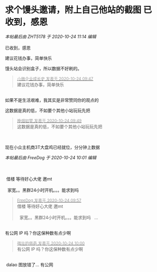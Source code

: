 # 求个馒头邀请，附上自己他站的截图 已收到，感恩


<i class="pstatus"> 本帖最后由 ZHT5178 于 2020-10-24 11:14 编辑 </i><br />
<br />
已收到，感恩<img id="aimg_ueHdY" onclick="zoom(this, this.src, 0, 0, 0)" class="zoom" src="https://cdn.jsdelivr.net/gh/hishis/forum-master/public/images/patch.gif" onmouseover="img_onmouseoverfunc(this)" onload="thumbImg(this)" border="0" alt="" />

建议花钱办事，简单快乐

馒头站会识别盒子，所以数据不好刷的。

<div class="quote"><blockquote><font size="2"><a href="https://www.hostloc.com/forum.php?mod=redirect&amp;goto=findpost&amp;pid=9344477&amp;ptid=757865" target="_blank"><font color="#999999">小微企业成长史 发表于 2020-10-24 09:47</font></a></font><br />
建议花钱办事，简单快乐</blockquote></div><br />
如果不是生活艰难，我其实是非常赞同你的观点的<img src="static/image/smiley/default/tongue.gif" smilieid="7" border="0" alt="" /><img id="aimg_cZDuq" onclick="zoom(this, this.src, 0, 0, 0)" class="zoom" src="https://cdn.jsdelivr.net/gh/hishis/forum-master/public/images/patch.gif" onmouseover="img_onmouseoverfunc(this)" onload="thumbImg(this)" border="0" alt="" />

这数据是真的低，不如要个其他小站玩玩先把

<div class="quote"><blockquote><font size="2"><a href="https://www.hostloc.com/forum.php?mod=redirect&amp;goto=findpost&amp;pid=9344488&amp;ptid=757865" target="_blank"><font color="#999999">晚烟如梦 发表于 2020-10-24 09:49</font></a></font><br />
这数据是真的低，不如要个其他小站玩玩先把</blockquote></div><br />
<br />
现在小众主机商3T大盘鸡已经就位，分分钟上数据<img id="aimg_rX5yF" onclick="zoom(this, this.src, 0, 0, 0)" class="zoom" src="https://cdn.jsdelivr.net/gh/hishis/forum-master/public/images/patch.gif" onmouseover="img_onmouseoverfunc(this)" onload="thumbImg(this)" border="0" alt="" />

<i class="pstatus"> 本帖最后由 FreeDog 于 2020-10-24 10:01 编辑 </i><br />
<br />
<img id="aimg_RcZbv" onclick="zoom(this, this.src, 0, 0, 0)" class="zoom" width="600" height="16" src="https://mjj.today/temp/2010/9e2832bcf0e64dee.png" onmouseover="img_onmouseoverfunc(this)" onclick="zoom(this)" style="cursor:pointer" border="0" alt="" /><br />
<br />
<img src="static/image/smiley/yct/005.gif" smilieid="35" border="0" alt="" /> 借楼 等待好心大佬 邀mt<img src="static/image/smiley/yct/019.gif" smilieid="49" border="0" alt="" /><br />
<br />
<img src="static/image/smiley/yct/003.gif" smilieid="50" border="0" alt="" />&nbsp;&nbsp;家宽。。黑群24小时开机。。。能求到吗 <img src="static/image/smiley/yct/007.gif" smilieid="46" border="0" alt="" /> 

<div class="quote"><blockquote><font size="2"><a href="https://www.hostloc.com/forum.php?mod=redirect&amp;goto=findpost&amp;pid=9344509&amp;ptid=757865" target="_blank"><font color="#999999">FreeDog 发表于 2020-10-24 09:57</font></a></font><br />
借楼 等待好心大佬 邀mt<br />
<br />
&nbsp;&nbsp;家宽。。黑群24小时开机。。。能求到吗&nbsp; &nbsp;...</blockquote></div><br />
有公网 IP 吗？你这保种数有点少啊

<div class="quote"><blockquote><font size="2"><a href="https://www.hostloc.com/forum.php?mod=redirect&amp;goto=findpost&amp;pid=9344524&amp;ptid=757865" target="_blank"><font color="#999999">强壮的佩奇 发表于 2020-10-24 10:00</font></a></font><br />
有公网 IP 吗？你这保种数有点少啊</blockquote></div><br />
<img src="static/image/smiley/yct/020.gif" smilieid="47" border="0" alt="" /> dalao 图放错了... 有公网
